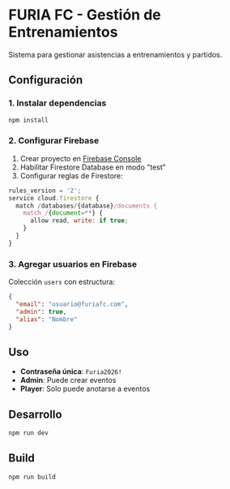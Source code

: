 # FURIA FC - Gestión de Entrenamientos

Sistema para gestionar asistencias a entrenamientos y partidos.

## Configuración

### 1. Instalar dependencias
```bash
npm install
```

### 2. Configurar Firebase
1. Crear proyecto en [Firebase Console](https://console.firebase.google.com/)
2. Habilitar Firestore Database en modo "test"
3. Configurar reglas de Firestore:
```javascript
rules_version = '2';
service cloud.firestore {
  match /databases/{database}/documents {
    match /{document=**} {
      allow read, write: if true;
    }
  }
}
```

### 3. Agregar usuarios en Firebase
Colección `users` con estructura:
```json
{
  "email": "usuario@furiafc.com",
  "admin": true,
  "alias": "Nombre"
}
```

## Uso

- **Contraseña única**: `Furia2026!`
- **Admin**: Puede crear eventos
- **Player**: Solo puede anotarse a eventos

## Desarrollo

```bash
npm run dev
```

## Build

```bash
npm run build
```